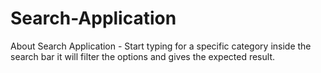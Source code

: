 # Search-Application
About Search Application - Start  typing for a specific category inside the search bar it will filter the options and gives the expected result.
